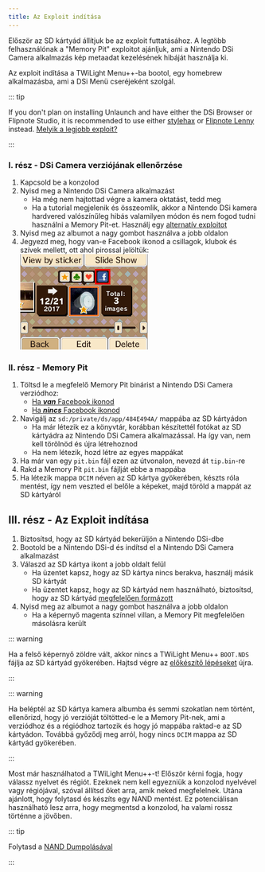 ```yaml
---
title: Az Exploit indítása
---
```


Először az SD kártyád állítjuk be az exploit futtatásához. A legtöbb felhasználónak a "Memory Pit" exploitot ajánljuk, ami a Nintendo DSi Camera alkalmazás kép metaadat kezelésének hibáját használja ki.

Az exploit indítása a TWiLight Menu++-ba bootol, egy homebrew alkalmazásba, ami a DSi Menü cseréjeként szolgál.

::: tip

If you don't plan on installing Unlaunch and have either the DSi Browser or Flipnote Studio, it is recommended to use either [stylehax](launching-the-browser-exploit.html) or [Flipnote Lenny](launching-the-flipnote-exploit.html) instead. [Melyik a legjobb exploit?](faq.html#which-is-the-best-exploit)

:::

### I. rész - DSi Camera verziójának ellenőrzése

1. Kapcsold be a konzolod
1. Nyisd meg a Nintendo DSi Camera alkalmazást
   - Ha még nem hajtottad végre a kamera oktatást, tedd meg
   - Ha a tutorial megjelenik és összeomlik, akkor a Nintendo DSi kamera hardvered valószínűleg hibás valamilyen módon és nem fogod tudni használni a Memory Pit-et. Használj egy [alternatív exploitot](alternate-exploits.html)
1. Nyisd meg az albumot a nagy gombot használva a jobb oldalon
1. Jegyezd meg, hogy van-e Facebook ikonod a csillagok, klubok és szívek mellett, ott ahol pirossal jelöltük: ![Képernyőkép arról, ahol a Facebook ikon megtalálható](/assets/images/facebook-check.png)

### II. rész - Memory Pit

1. Töltsd le a megfelelő Memory Pit binárist a Nintendo DSi Camera verziódhoz:
   - [Ha ***van*** Facebook ikonod](/assets/files/memory_pit/768_1024/pit.bin)
   - [Ha ***nincs*** Facebook ikonod](/assets/files/memory_pit/256/pit.bin)
1. Navigálj az `sd:/private/ds/app/484E494A/` mappába az SD kártyádon
   - Ha már létezik ez a könyvtár, korábban készítettél fotókat az SD kártyádra az Nintendo DSi Camera alkalmazással. Ha így van, nem kell törölnöd és újra létrehoznod
   - Ha nem létezik, hozd létre az egyes mappákat
1. Ha már van egy `pit.bin` fájl ezen az útvonalon, nevezd át `tip.bin`-re
1. Rakd a Memory Pit `pit.bin` fájlját ebbe a mappába
1. Ha létezik mappa `DCIM` néven az SD kártya gyökerében, készts róla mentést, így nem veszted el belőle a képeket, majd töröld a mappát az SD kártyáról


## III. rész - Az Exploit indítása

1. Biztosítsd, hogy az SD kártyád bekerüljön a Nintendo DSi-dbe
1. Bootold be a Nintendo DSi-d és indítsd el a Nintendo DSi Camera alkalmazást
1. Válaszd az SD kártya ikont a jobb oldalt felül
   - Ha üzentet kapsz, hogy az SD kártya nincs berakva, használj másik SD kártyát
   - Ha üzentet kapsz, hogy az SD kártyád nem használható, biztosítsd, hogy az SD kártyád [megfelelően formázott](sd-card-setup.html)
1. Nyisd meg az albumot a nagy gombot használva a jobb oldalon
   - Ha a képernyő magenta színnel villan, a Memory Pit megfelelően másolásra került

::: warning

Ha a felső képernyő zöldre vált, akkor nincs a TWiLight Menu++ `BOOT.NDS` fájlja az SD kártyád gyökerében. Hajtsd végre az [előkészítő lépéseket](get-started.html#section-i-prep-work) újra.

:::

::: warning

Ha beléptél az SD kártya kamera albumba és semmi szokatlan nem történt, ellenőrizd, hogy jó verzióját töltötted-e le a Memory Pit-nek, ami a verziódhoz és a régiódhoz tartozik és hogy jó mappába raktad-e az SD kártyádon. Továbbá győződj meg arról, hogy nincs `DCIM` mappa az SD kártyád gyökerében.

:::

Most már használhatod a TWiLight Menu++-t! Először kérni fogja, hogy válassz nyelvet és régiót. Ezeknek nem kell egyezniük a konzolod nyelvével vagy régiójával, szóval állítsd őket arra, amik neked megfelelnek. Utána ajánlott, hogy folytasd és készíts egy NAND mentést. Ez potenciálisan használható lesz arra, hogy megmentsd a konzolod, ha valami rossz történne a jövőben.

::: tip

Folytasd a [NAND Dumpolásával](dumping-nand.html)

:::
